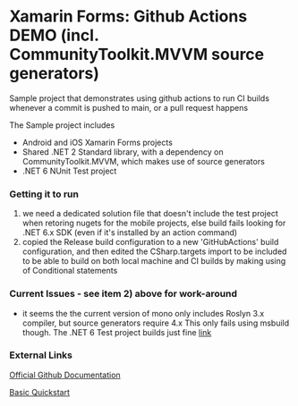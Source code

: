 # Xamarin Forms: Github Actions DEMO (incl. CommunityToolkit.MVVM source generators)

Sample project that demonstrates using github actions to run CI builds whenever a commit is pushed to main, or a pull request happens

The Sample project includes
- Android and iOS Xamarin Forms projects
- Shared .NET 2 Standard library, with a dependency on CommunityToolkit.MVVM, which makes use of source generators
- .NET 6 NUnit Test project

### Getting it to run
1) we need a dedicated solution file that doesn't include the test project when retoring nugets for the mobile projects, else build fails looking for .NET 6.x SDK (even if it's installed by an action command)
2) copied the Release build configuration to a new 'GitHubActions' build configuration, and then edited the CSharp.targets import to be included to be able to build on both local machine and CI builds by making using of Conditional statements

### Current Issues - see item 2) above for work-around
- it seems the the current version of mono only includes Roslyn 3.x compiler, but source generators require 4.x
  This only fails using msbuild though. The .NET 6 Test project builds just fine [link](https://github.com/actions/runner-images/issues/5782)

### External Links
[Official Github Documentation](https://docs.github.com/en/actions/automating-builds-and-tests/building-and-testing-xamarin-applications)

[Basic Quickstart](https://levelup.gitconnected.com/using-github-actions-with-ios-and-android-xamarin-apps-693a93b48a61)
